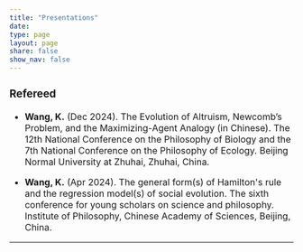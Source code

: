 ```yaml
---
title: "Presentations"
date: 
type: page
layout: page
share: false
show_nav: false
---
```


<div style="font-size: 16px;">

### Refereed

- **Wang, K.** (Dec 2024). The Evolution of Altruism, Newcomb’s Problem, and the Maximizing-Agent Analogy (in Chinese). The 12th National Conference on the Philosophy of Biology and the 7th National Conference on the Philosophy of Ecology. Beijing Normal University at Zhuhai, Zhuhai, China.

- **Wang, K.** (Apr 2024). The general form(s) of Hamilton's rule and the regression model(s) of social evolution. The sixth conference for young scholars on science and philosophy. Institute of Philosophy, Chinese Academy of Sciences, Beijing, China.


</div>

---

